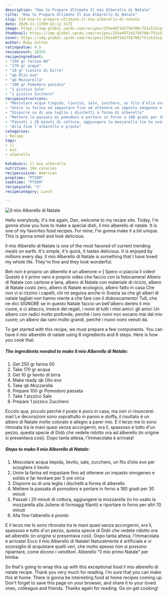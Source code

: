 ```yaml
---
description: "How to Prepare Ultimate Il mio Alberello di Natale"
title: "How to Prepare Ultimate Il mio Alberello di Natale"
slug: 534-how-to-prepare-ultimate-il-mio-alberello-di-natale
date: 2020-11-11T09:42:12.517Z
image: https://img-global.cpcdn.com/recipes/255e4973d1756700/751x532cq70/il-mio-alberello-di-natale-recipe-main-photo.jpg
thumbnail: https://img-global.cpcdn.com/recipes/255e4973d1756700/751x532cq70/il-mio-alberello-di-natale-recipe-main-photo.jpg
cover: https://img-global.cpcdn.com/recipes/255e4973d1756700/751x532cq70/il-mio-alberello-di-natale-recipe-main-photo.jpg
author: Ruby Sutton
ratingvalue: 4.5
reviewcount: 28325
recipeingredient:
- "250 gr farina 00"
- "170 gr acqua"
- "10 gr lievito di birra"
- "qb Olio evo"
- "qb Mozzarella"
- "100 gr Pomodoro passata"
- "1 pizzico Sale"
- "1 pizzico Zucchero"
recipeinstructions:
- "Mescolare acqua tiepida, lievito, sale, zucchero, un filo d’olio evo per sciogliere il lievito"
- "Unire la farina ed impastare fino ad ottenere un impasto omogeneo e solido e far lievitare per 5 ore circa"
- "Disporre su di una teglia i dischetti a forma di alberello"
- "Mettere la passata di pomodoro e portare in forno a 180 gradi per 30 minuti"
- "Passati i 20 minuti di cottura, aggiungere la mozzarella (io ho usato la mozzarella alla Juliene di formaggi filanti) e riportare in forno per altri 10 minuti"
- "Alla fine l’alberello è pronto"
categories:
- Recipe
tags:
- il
- mio
- alberello

katakunci: il mio alberello 
nutrition: 194 calories
recipecuisine: American
preptime: "PT28M"
cooktime: "PT36M"
recipeyield: "3"
recipecategory: Lunch

---
```



![Il mio Alberello di Natale](https://img-global.cpcdn.com/recipes/255e4973d1756700/751x532cq70/il-mio-alberello-di-natale-recipe-main-photo.jpg)

Hello everybody, it's me again, Dan, welcome to my recipe site. Today, I'm gonna show you how to make a special dish, il mio alberello di natale. It is one of my favorites food recipes. For mine, I'm gonna make it a bit unique. This is gonna smell and look delicious.

Il mio Alberello di Natale is one of the most favored of current trending meals on earth. It's simple, it's quick, it tastes delicious. It is enjoyed by millions every day. Il mio Alberello di Natale is something that I have loved my whole life. They're fine and they look wonderful.

Beh non è proprio un alberello è un alberone x-] Spero vi piaccia il video! Questo è il primo vero e proprio video che faccio con la fotocamera! Albero di Natale con cartone e lana, albero di Natale con materiale di riciclo, albero di Natale costo zero, albero di Natale ecologico, albero fatto in casa Che non vi si rizzino i capelli, chi mi seguiva anche in Svezia sa che gli alberi di natale tagliati non hanno niente a che fare con il disboscamento! TuIL che ne dici SIGNORE se in questo Natale faccio un bell&#39;albero dentro il mio cuore, e ci attacco, invece dei regali, i nomi di tutti i miei amici: gli amici Un albero con radici molto profonde, perché i loro nomi non escano mai dal mio cuore; un albero dai rami molto grandi, perché i nuovi nomi venuti da.


To get started with this recipe, we must prepare a few components. You can have il mio alberello di natale using 8 ingredients and 6 steps. Here is how you cook that.

<!--inarticleads1-->

##### The ingredients needed to make Il mio Alberello di Natale:

1. Get 250 gr farina 00
1. Take 170 gr acqua
1. Get 10 gr lievito di birra
1. Make ready qb Olio evo
1. Take qb Mozzarella
1. Prepare 100 gr Pomodoro passata
1. Take 1 pizzico Sale
1. Prepare 1 pizzico Zucchero


Eccolo qua, piccolo perchè il posto è poco in casa, ma non ci rinuncerei mai! Le decorazioni sono soprattutto in panno e stoffa, il risultato è un albero di Natale molto colorato e allegro a parer mio. E il terzo me lo sono ritrovata tra le mani quasi senza accorgermi, era lì, spassoso e tutto d&#39;un pezzo, questa specie di Didò che vedete ridotto ora ad alberello (in origine si presentava così). Dopo tanta attesa, l&#39;Immacolata è arrivata! 

<!--inarticleads2-->

##### Steps to make Il mio Alberello di Natale:

1. Mescolare acqua tiepida, lievito, sale, zucchero, un filo d’olio evo per sciogliere il lievito
1. Unire la farina ed impastare fino ad ottenere un impasto omogeneo e solido e far lievitare per 5 ore circa
1. Disporre su di una teglia i dischetti a forma di alberello
1. Mettere la passata di pomodoro e portare in forno a 180 gradi per 30 minuti
1. Passati i 20 minuti di cottura, aggiungere la mozzarella (io ho usato la mozzarella alla Juliene di formaggi filanti) e riportare in forno per altri 10 minuti
1. Alla fine l’alberello è pronto


E il terzo me lo sono ritrovata tra le mani quasi senza accorgermi, era lì, spassoso e tutto d&#39;un pezzo, questa specie di Didò che vedete ridotto ora ad alberello (in origine si presentava così). Dopo tanta attesa, l&#39;Immacolata è arrivata! Ecco il mio Alberello di Natale! Naturalmente è artificiale e vi sconsiglio di acquistare quelli veri, che molto spesso non si possono ripiantare, come dicono i venditori. Alberello &#34;Il mio primo Natale&#34; per bimba. 

So that's going to wrap this up with this exceptional food il mio alberello di natale recipe. Thank you very much for reading. I'm sure that you can make this at home. There is gonna be interesting food at home recipes coming up. Don't forget to save this page on your browser, and share it to your loved ones, colleague and friends. Thanks again for reading. Go on get cooking!

